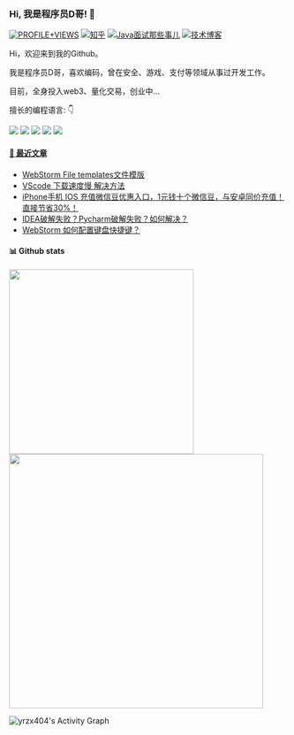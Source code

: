 ### Hi, 我是程序员D哥! 👋

<div align="left">

[![PROFILE+VIEWS](https://visitor-badge.glitch.me/badge?page_id=yrzx404.yrzx404&left_color=green&right_color=red)](https://github.com/yrzx404)
[![知乎](https://img.shields.io/badge/%E7%9F%A5%E4%B9%8E-%E7%A8%8B%E5%BA%8F%E5%91%98D%E5%93%A5-%230066FF)](https://www.zhihu.com/people/yrzx404)
[![Java面试那些事儿](https://img.shields.io/badge/%E5%85%AC%E4%BC%97%E5%8F%B7-Java%E9%9D%A2%E8%AF%95%E9%82%A3%E4%BA%9B%E4%BA%8B%E5%84%BF-red)](https://mp.weixin.qq.com/s/zm8u-olqX92OpvtXJDKKVQ)
[![技术博客](https://img.shields.io/badge/blog-Intellij%20IDEA%E6%95%99%E7%A8%8B-orange)](http://www.javatiku.cn/)

</div>

<p align="justify"> 

Hi，欢迎来到我的Github。

我是程序员D哥，喜欢编码，曾在安全、游戏、支付等领域从事过开发工作。

目前，全身投入web3、量化交易，创业中...

</p>

<p align="left">

擅长的编程语言: 👇

<img src="https://img.shields.io/badge/Java-00599C?style=for-the-badge&logo=Java&logoColor=white"/> <img src="https://img.shields.io/badge/Python-3776AB?style=for-the-badge&logo=python&logoColor=white"/> <img src="https://img.shields.io/badge/JavaScript-F7DF1E?style=for-the-badge&logo=javascript&logoColor=white"/> <img src="https://img.shields.io/badge/HTML-239120?style=for-the-badge&logo=html5&logoColor=white"/> <img src="https://img.shields.io/badge/CSS-239120?&style=for-the-badge&logo=css3&logoColor=white"/>

</p>

#### [🤹‍ 最近文章](http://www.javatiku.cn/)

<p>

<!-- blog starts -->
* <a href='http://www.javatiku.cn/webstorm/1834.html' target='_blank'>WebStorm File templates文件模版</a>
* <a href='http://www.javatiku.cn/vscode/1722.html' target='_blank'>VScode 下载速度慢 解决方法</a>
* <a href='http://www.javatiku.cn/tools/1510.html' target='_blank'>iPhone手机 IOS 充值微信豆优惠入口，1元钱十个微信豆，与安卓同价充值！直接节省30%！</a>
* <a href='http://www.javatiku.cn/idea/1511.html' target='_blank'>IDEA破解失败？Pycharm破解失败？如何解决？</a>
* <a href='http://www.javatiku.cn/webstorm/1674.html' target='_blank'>WebStorm 如何配置键盘快捷键？</a>
<!-- blog ends -->

</p>

#### 📊 Github stats

<p>
  <img
  width="334"
  src="https://github-readme-stats.vercel.app/api/top-langs/?username=yrzx404&langs_count=8&layout=compact&theme=default&hide_border=true&bg_color=fff&title_color=000&icon_color=000&hide=Jupyter%20Notebook"
  />
  <img
  width="460"
  src="https://github-readme-stats.vercel.app/api/?username=yrzx404&show_icons=true&count_private=true&theme=default&hide_border=true&bg_color=fff&title_color=00E676&icon_color=00E676"
  />
</p>

<p>
    <img alt="yrzx404's Activity Graph" src="https://activity-graph.herokuapp.com/graph/?username=yrzx404&bg_color=fff&color=000&line=00E676&point=000&hide_border=true" />
</p>
